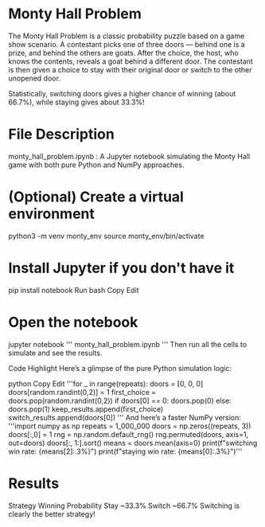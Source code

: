 # Monty Hall Problem
The Monty Hall Problem is a classic probability puzzle based on a game show scenario.
A contestant picks one of three doors — behind one is a prize, and behind the others are goats.
After the choice, the host, who knows the contents, reveals a goat behind a different door.
The contestant is then given a choice to stay with their original door or switch to the other unopened door.

Statistically, switching doors gives a higher chance of winning (about 66.7%), while staying gives about 33.3%!

# File Description
monty_hall_problem.ipynb : A Jupyter notebook simulating the Monty Hall game with both pure Python and NumPy approaches.

# (Optional) Create a virtual environment
python3 -m venv monty_env
source monty_env/bin/activate

# Install Jupyter if you don't have it
pip install notebook
Run
bash
Copy
Edit
# Open the notebook
jupyter notebook ''' monty_hall_problem.ipynb ''' 
Then run all the cells to simulate and see the results.

Code Highlight
Here’s a glimpse of the pure Python simulation logic:

python
Copy
Edit
'''for _ in range(repeats):
    doors = [0, 0, 0]
    doors[random.randint(0,2)] = 1
    first_choice = doors.pop(random.randint(0,2))
    if doors[0] == 0:
        doors.pop(0)
    else:
        doors.pop(1)
    keep_results.append(first_choice)
    switch_results.append(doors[0]) ''' 
And here’s a faster NumPy version:
'''import numpy as np
repeats = 1_000_000
doors = np.zeros((repeats, 3))
doors[:,0] = 1
rng = np.random.default_rng()
rng.permuted(doors, axis=1, out=doors)
doors[:, 1:].sort()
means = doors.mean(axis=0)
print(f"switching win rate: {means[2]:.3%}")
print(f"staying win rate:  {means[0]:.3%}")'''
# Results

Strategy	Winning Probability
Stay	~33.3%
Switch	~66.7%
Switching is clearly the better strategy!
